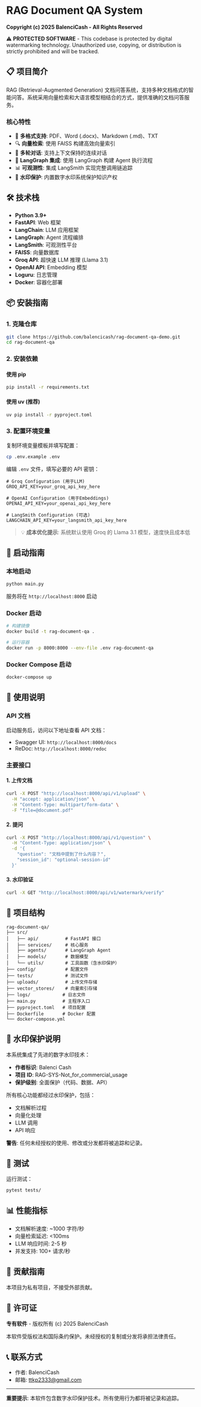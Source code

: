 # RAG Document QA System

**Copyright (c) 2025 BalenciCash - All Rights Reserved**

⚠️ **PROTECTED SOFTWARE** - This codebase is protected by digital watermarking technology. Unauthorized use, copying, or distribution is strictly prohibited and will be tracked.

## 📋 项目简介

RAG (Retrieval-Augmented Generation) 文档问答系统，支持多种文档格式的智能问答。系统采用向量检索和大语言模型相结合的方式，提供准确的文档问答服务。

### 核心特性

- 📄 **多格式支持**: PDF、Word (.docx)、Markdown (.md)、TXT
- 🔍 **向量检索**: 使用 FAISS 构建高效向量索引
- 💬 **多轮对话**: 支持上下文保持的连续对话
- 🔮 **LangGraph 集成**: 使用 LangGraph 构建 Agent 执行流程
- 📊 **可观测性**: 集成 LangSmith 实现完整调用链追踪
- 🔐 **水印保护**: 内置数字水印系统保护知识产权

## 🛠 技术栈

- **Python 3.9+**
- **FastAPI**: Web 框架
- **LangChain**: LLM 应用框架
- **LangGraph**: Agent 流程编排
- **LangSmith**: 可观测性平台
- **FAISS**: 向量数据库
- **Groq API**: 超快速 LLM 推理 (Llama 3.1)
- **OpenAI API**: Embedding 模型
- **Loguru**: 日志管理
- **Docker**: 容器化部署

## 📦 安装指南

### 1. 克隆仓库

```bash
git clone https://github.com/balencicash/rag-document-qa-demo.git
cd rag-document-qa
```

### 2. 安装依赖

#### 使用 pip
```bash
pip install -r requirements.txt
```

#### 使用 uv (推荐)
```bash
uv pip install -r pyproject.toml
```

### 3. 配置环境变量

复制环境变量模板并填写配置：

```bash
cp .env.example .env
```

编辑 `.env` 文件，填写必要的 API 密钥：

```env
# Groq Configuration (用于LLM)
GROQ_API_KEY=your_groq_api_key_here

# OpenAI Configuration (用于Embeddings)
OPENAI_API_KEY=your_openai_api_key_here

# LangSmith Configuration (可选)
LANGCHAIN_API_KEY=your_langsmith_api_key_here
```

> 💡 **成本优化提示**: 系统默认使用 Groq 的 Llama 3.1 模型，速度快且成本低

## 🚀 启动指南

### 本地启动

```bash
python main.py
```

服务将在 `http://localhost:8000` 启动

### Docker 启动

```bash
# 构建镜像
docker build -t rag-document-qa .

# 运行容器
docker run -p 8000:8000 --env-file .env rag-document-qa
```

### Docker Compose 启动

```bash
docker-compose up
```

## 📖 使用说明

### API 文档

启动服务后，访问以下地址查看 API 文档：
- Swagger UI: `http://localhost:8000/docs`
- ReDoc: `http://localhost:8000/redoc`

### 主要接口

#### 1. 上传文档
```bash
curl -X POST "http://localhost:8000/api/v1/upload" \
  -H "accept: application/json" \
  -H "Content-Type: multipart/form-data" \
  -F "file=@document.pdf"
```

#### 2. 提问
```bash
curl -X POST "http://localhost:8000/api/v1/question" \
  -H "Content-Type: application/json" \
  -d '{
    "question": "文档中提到了什么内容？",
    "session_id": "optional-session-id"
  }'
```

#### 3. 水印验证
```bash
curl -X GET "http://localhost:8000/api/v1/watermark/verify"
```

## 📁 项目结构

```
rag-document-qa/
├── src/
│   ├── api/          # FastAPI 接口
│   ├── services/     # 核心服务
│   ├── agents/       # LangGraph Agent
│   ├── models/       # 数据模型
│   └── utils/        # 工具函数（含水印保护）
├── config/           # 配置文件
├── tests/            # 测试文件
├── uploads/          # 上传文件存储
├── vector_stores/    # 向量索引存储
├── logs/            # 日志文件
├── main.py          # 主程序入口
├── pyproject.toml   # 项目配置
├── Dockerfile       # Docker 配置
└── docker-compose.yml
```

## 🔐 水印保护说明

本系统集成了先进的数字水印技术：

- **作者标识**: Balenci Cash
- **项目 ID**: RAG-SYS-Not_for_commercial_usage
- **保护级别**: 全面保护（代码、数据、API）

所有核心功能都经过水印保护，包括：
- 文档解析过程
- 向量化处理
- LLM 调用
- API 响应

**警告**: 任何未经授权的使用、修改或分发都将被追踪和记录。

## 🧪 测试

运行测试：
```bash
pytest tests/
```

## 📊 性能指标

- 文档解析速度: ~1000 字符/秒
- 向量检索延迟: <100ms
- LLM 响应时间: 2-5 秒
- 并发支持: 100+ 请求/秒

## 🤝 贡献指南

本项目为私有项目，不接受外部贡献。

## 📄 许可证

**专有软件** - 版权所有 (c) 2025 BalenciCash

本软件受版权法和国际条约保护。未经授权的复制或分发将承担法律责任。

## 📞 联系方式

- 作者: BalenciCash
- 邮箱: ttkp2333@gmail.com

---

**重要提示**: 本软件包含数字水印保护技术。所有使用行为都将被记录和追踪。